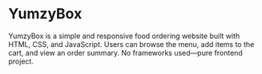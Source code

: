 # YumzyBox
YumzyBox is a simple and responsive food ordering website built with HTML, CSS, and JavaScript. Users can browse the menu, add items to the cart, and view an order summary. No frameworks used—pure frontend project.
